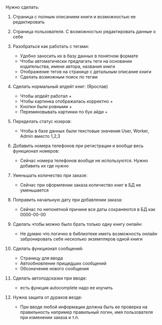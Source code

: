 Нужно сделать:
1. Страница с полным описанием книги и возможностью ее редактировать

2. Страница пользователя. С возможностью редактировать данные о себе

3. Разобраться как работать с тегами:
    - Удобно заносить их в базу данных в понятном формате
    - Чтобы автоматически предлагать теги на основании издательства, имени автора, названия книги
    - Отображение тегов на странице с детальным описание книги
    - Сделать возможным поиск по тегам

4. Сделать нормальный апдейт книг: (Ярослав)
    - Чтобы апдейт работал +
    - Чтобы картинка отображалась корректно +
    - Кнопки были ровными +
    - Переминовывать картинки по бук айди +

5. Переделать статус юзеров:
    - Чтобы в базе данных были текстовые значения User, Worker, Admin вместо 1,2,3

6. Добавить номера телефонов при регистрации и вообще весь функционал номеров:
    - Сейчас номера телефонов вообще не используются. Нужно добавить их где нужно

7. Уменьшать количество при заказе:
    - Сейчас при оформлении заказа количество книг в БД не уменьшается

8. Поправить начальную дату при добавлении заказа:
    - Сейчас по непонятной причине все даты сохраняются в БД как 0000-00-00

9. Сделать чтобы можно было брать только одну книгу онлайн:
    - Не думаю что логично в библиотеке иметь возможность онлайн забронировать себе несколько экземпляров одной книги

10. Сделать функционал сообщений:
    - Страницу для ввода
    - Автообновление прищедших сообщений
    - Обозначение нового сообщения

11. Сделать автоподсказки при вводе:
    - есть функция autocomplete надо ее изучить 

12. Нужна защита от дураков везде:
    - При вводе любой информации должна быть ее проверка на правильность
    например правильный логин, имя пользователя при изменении заказа и т.п.